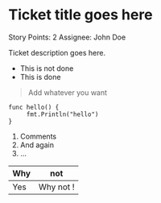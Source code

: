 # Ticket title goes here
Story Points: 2
Assignee: John Doe

Ticket description goes here.

- This is not done
- This is done

> Add whatever you want

```go?line_numbers=false
func hello() {
     fmt.Println("hello")
}
```

1. Comments
2. And again
3. ...

Why | not
--- | ---
Yes | Why not !
